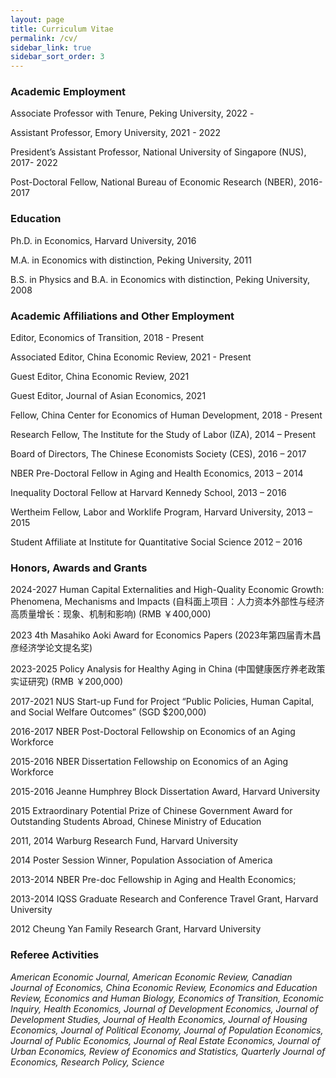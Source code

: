 ```yaml
---
layout: page
title: Curriculum Vitae
permalink: /cv/
sidebar_link: true
sidebar_sort_order: 3
---
```


### Academic Employment

Associate Professor with Tenure, Peking University, 2022 -

Assistant Professor, Emory University, 2021 - 2022

President’s Assistant Professor, National University of Singapore (NUS), 2017- 2022

Post-Doctoral Fellow, National Bureau of Economic Research (NBER), 2016-2017

### Education

Ph.D. in Economics, Harvard University, 2016

M.A. in Economics with distinction, Peking University, 2011

B.S. in Physics and B.A. in Economics with distinction, Peking University, 2008

### Academic Affiliations and Other Employment

Editor, Economics of Transition, 2018 - Present

Associated Editor, China Economic Review, 2021 - Present

Guest Editor, China Economic Review, 2021

Guest Editor, Journal of Asian Economics, 2021

Fellow, China Center for Economics of Human Development, 2018 - Present

Research Fellow, The Institute for the Study of Labor (IZA), 2014 – Present

Board of Directors, The Chinese Economists Society (CES), 2016 – 2017

NBER Pre-Doctoral Fellow in Aging and Health Economics, 2013 – 2014

Inequality Doctoral Fellow at Harvard Kennedy School, 2013 – 2016

Wertheim Fellow, Labor and Worklife Program, Harvard University, 2013 – 2015

Student Affiliate at Institute for Quantitative Social Science 2012 – 2016

### Honors, Awards and Grants
2024-2027 Human Capital Externalities and High-Quality Economic Growth: Phenomena, Mechanisms and Impacts (自科面上项目：人力资本外部性与经济高质量增长：现象、机制和影响) (RMB ￥400,000)

2023 4th Masahiko Aoki Award for Economics Papers (2023年第四届青木昌彦经济学论文提名奖)

2023-2025 Policy Analysis for Healthy Aging in China (中国健康医疗养老政策实证研究) (RMB ￥200,000)

2017-2021 NUS Start-up Fund for Project “Public Policies, Human Capital, and Social Welfare Outcomes” (SGD $200,000)

2016-2017 NBER Post-Doctoral Fellowship on Economics of an Aging Workforce

2015-2016 NBER Dissertation Fellowship on Economics of an Aging Workforce

2015-2016 Jeanne Humphrey Block Dissertation Award, Harvard University

2015 Extraordinary Potential Prize of Chinese Government Award for Outstanding Students Abroad, Chinese Ministry of Education

2011, 2014 Warburg Research Fund, Harvard University

2014 Poster Session Winner, Population Association of America

2013-2014 NBER Pre-doc Fellowship in Aging and Health Economics;

2013-2014 IQSS Graduate Research and Conference Travel Grant, Harvard University

2012 Cheung Yan Family Research Grant, Harvard University

### Referee Activities
*American Economic Journal, American Economic Review, Canadian Journal of Economics, China Economic Review, Economics and Education Review, Economics and Human Biology, Economics of Transition, Economic Inquiry, Health Economics, Journal of Development Economics, Journal of Development Studies, Journal of Health Economics, Journal of Housing Economics, Journal of Political Economy, Journal of Population Economics, Journal of Public Economics, Journal of Real Estate Economics, Journal of Urban Economics, Review of Economics and Statistics, Quarterly Journal of Economics, Research Policy, Science*